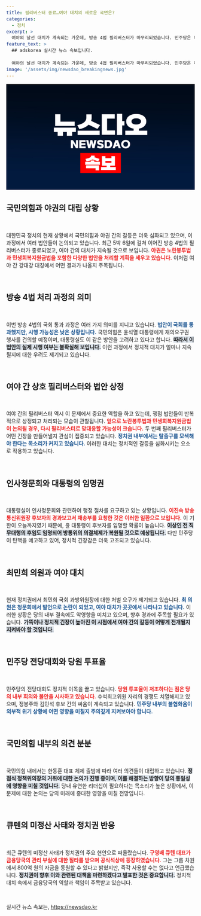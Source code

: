 ```yaml
---
title: 필리버스터 종료…여야 대치의 새로운 국면은?
categories:
  - 정치
excerpt: >
  여야의 날선 대치가 계속되는 가운데, 방송 4법 필리버스터가 마무리되었습니다. 민주당은 다음 달 법안 강행을 예고하며 긴장감이 고조되고 있습니다. 정치권의 향후 전개가 주목됩니다!
feature_text: >
  ## adskorea 실시간 뉴스 속보입니다.

  여야의 날선 대치가 계속되는 가운데, 방송 4법 필리버스터가 마무리되었습니다. 민주당은 다음 달 법안 강행을 예고하며 긴장감이 고조되고 있습니다. 정치권의 향후 전개가 주목됩니다!
image: '/assets/img/newsdao_breakingnews.jpg'
---
```


<p><img src="/assets/img/newsdao_breakingnews.jpg" alt="adskorea 속보" /></p>

<h2 data-ke-size="size26">국민의힘과 야권의 대립 상황</h2>

<p data-ke-size="size16">&nbsp;</p>

<p>대한민국 정치의 현재 상황에서 국민의힘과 야권 간의 갈등은 더욱 심화되고 있으며, 이 과정에서 여러 법안들이 논의되고 있습니다. 최근 5박 6일에 걸쳐 이어진 방송 4법의 필리버스터가 종료되었고, 여야 간의 대치가 지속될 것으로 보입니다. <b><span style="color: #ee2323;">야권은 노란봉투법과 민생회복지원금법을 포함한 다양한 법안을 처리할 계획을 세우고 있습니다.</span></b> 이처럼 여야 간 강대강 대칭에서 어떤 결과가 나올지 주목됩니다. </p>

<p data-ke-size="size16">&nbsp;</p>

<h2 data-ke-size="size26">방송 4법 처리 과정의 의미</h2>

<p data-ke-size="size16">&nbsp;</p>

<p>이번 방송 4법의 국회 통과 과정은 여러 가지 의미를 지니고 있습니다. <b><span style="color: #1a5490;">법안이 국회를 통과했지만, 시행 가능성은 낮은 상황입니다.</span></b> 국민의힘은 윤석열 대통령에게 재의요구권 행사를 건의할 예정이며, 대통령실도 이 같은 방안을 고려하고 있다고 합니다. <b><span style="background-color: #21538527;">따라서 이 법안의 실제 시행 여부는 불확실해 보입니다.</span></b> 이런 과정에서 정치적 대치가 얼마나 지속될지에 대한 우려도 제기되고 있습니다.</p>

<p data-ke-size="size16">&nbsp;</p>

<h2 data-ke-size="size26">여야 간 상호 필리버스터와 법안 상정</h2>

<p data-ke-size="size16">&nbsp;</p>

<p>여야 간의 필리버스터 역시 이 문제에서 중요한 역할을 하고 있는데, 쟁점 법안들이 반복적으로 상정되고 처리되는 모습이 관찰됩니다. <b><span style="color: #ee2323;">앞으로 노란봉투법과 민생회복지원금법이 논의될 경우, 다시 필리버스터로 맞대응할 가능성이 크습니다.</span></b> 두 번째 필리버스터가 어떤 긴장을 만들어낼지 관심이 집중되고 있습니다. <b><span style="color: #1a5490;">정치권 내부에서는 탈출구를 모색해야 한다는 목소리가 커지고 있습니다.</span></b> 이러한 대치는 정치적인 갈등을 심화시키는 요소로 작용하고 있습니다.</p>

<p data-ke-size="size16">&nbsp;</p>

<h2 data-ke-size="size26">인사청문회와 대통령의 임명권</h2>

<p data-ke-size="size16">&nbsp;</p>

<p>대통령실이 인사청문회와 관련하여 행정 절차를 요구하고 있는 상황입니다. <b><span style="color: #ee2323;">이진숙 방송통신위원장 후보자의 경과보고서 재송부를 요청한 것은 이러한 일환으로 보입니다.</span></b> 이 기한이 오늘까지였기 때문에, 윤 대통령이 후보자를 임명할 확률이 높습니다. <b><span style="background-color: #21538527;">이상인 전 직무대행의 후임도 임명되어 방통위의 의결체제가 복원될 것으로 예상됩니다.</span></b> 다만 민주당이 탄핵을 예고하고 있어, 정치적 긴장감은 더욱 고조되고 있습니다.</p>

<p data-ke-size="size16">&nbsp;</p>

<h2 data-ke-size="size26">최민희 의원과 여야 대치</h2>

<p data-ke-size="size16">&nbsp;</p>

<p>현재 정치권에서 최민희 국회 과방위원장에 대한 처벌 요구가 제기되고 있습니다. <b><span style="color: #1a5490;">최 의원은 청문회에서 발언으로 논란이 되었고, 여야 대치가 곳곳에서 나타나고 있습니다.</span></b> 이러한 상황은 당의 내부 결속에도 악영향을 미치고 있으며, 향후 경과에 주목할 필요가 있습니다. <b><span style="background-color: #21538527;">가뜩이나 정치적 긴장이 높아진 이 시점에서 여야 간의 갈등이 어떻게 전개될지 지켜봐야 할 것입니다.</span></b></p>

<p data-ke-size="size16">&nbsp;</p>

<h2 data-ke-size="size26">민주당 전당대회와 당원 투표율</h2>

<p data-ke-size="size16">&nbsp;</p>

<p>민주당의 전당대회도 정치적 이목을 끌고 있습니다. <b><span style="color: #ee2323;">당원 투표율이 저조하다는 점은 당의 내부 회의와 불안을 시사하고 있습니다.</span></b> 수석최고위원 자리의 경쟁도 치열해지고 있으며, 정봉주와 김민석 후보 간의 싸움이 계속되고 있습니다. <b><span style="color: #1a5490;">민주당 내부의 불협화음이 외부적 위기 상황에 어떤 영향을 미칠지 주의깊게 지켜보아야 합니다.</span></b></p>

<p data-ke-size="size16">&nbsp;</p>

<h2 data-ke-size="size26">국민의힘 내부의 의견 분분</h2>

<p data-ke-size="size16">&nbsp;</p>

<p>국민의힘 내에서는 한동훈 대표 체제 출범에 따라 여러 의견들이 대립하고 있습니다. <b><span style="background-color: #21538527;">정점식 정책위의장의 거취에 대한 논의가 진행 중이며, 이를 해결하는 방향이 당의 통일성에 영향을 미칠 것입니다.</span></b> 당내 유연한 리더십이 필요하다는 목소리가 높은 상황에서, 이 문제에 대한 논의는 당의 미래에 중대한 영향을 미칠 전망입니다.</p>

<p data-ke-size="size16">&nbsp;</p>

<h2 data-ke-size="size26">큐텐의 미정산 사태와 정치권 반응</h2>

<p data-ke-size="size16">&nbsp;</p>

<p>최근 큐텐의 미정산 사태가 정치권의 주요 현안으로 떠올랐습니다. <b><span style="color: #ee2323;">구영배 큐텐 대표가 금융당국의 관리 부실에 대한 질타를 받으며 공식석상에 등장하였습니다.</span></b> 그는 그룹 차원에서 800억 원의 자금을 동원할 수 있다고 밝혔지만, 즉각 사용할 수는 없다고 언급했습니다. <b><span style="background-color: #21538527;">정치권이 향후 이와 관련된 대책을 마련하겠다고 발표한 것은 중요합니다.</span></b> 정치적 대치 속에서 금융당국의 역할과 책임이 주목받고 있습니다.</p>

<p data-ke-size="size16">&nbsp;</p>
실시간 뉴스 속보는, <a href="https://newsdao.kr" rel="dofollow">https://newsdao.kr</a>



